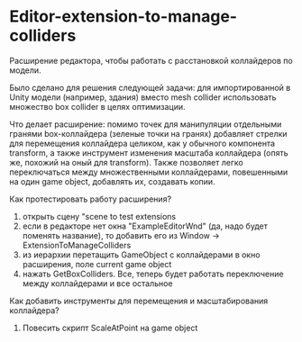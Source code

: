 # Editor-extension-to-manage-colliders
Расширение редактора, чтобы работать с расстановкой коллайдеров по модели.

Было сделано для решения следующей задачи: 
  для импортированной в Unity модели (например, здания) вместо mesh collider использовать множество box collider в целях оптимизации.
  
Что делает расширение:
  помимо точек для манипуляции отдельными гранями box-коллайдера (зеленые точки на гранях) добавляет стрелки для перемещения коллайдера целиком, как у обычного компонента transform, а также инструмент изменения масштаба коллайдера (опять же, похожий на оный для transform). Также позволяет легко переключаться между множественными коллайдерами, повешенными на один game object, добавлять их, создавать копии.

Как протестировать работу расширения?
1. открыть сцену "scene to test extensions
2. если в редакторе нет окна "ExampleEditorWnd" (да, надо будет поменять название), то добавить его из 
   Window -> ExtensionToManageColliders
3. из иерархии перетащить GameObject с коллайдерами в окно расширения, поле current game object
4. нажать GetBoxColliders. Все, теперь будет работать переключение между коллайдерами и все остальное

Как добавить инструменты для перемещения и масштабирования коллайдера?
1. Повесить скрипт ScaleAtPoint на game object
